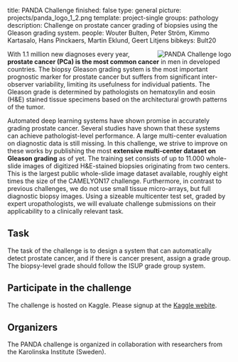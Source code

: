 title: PANDA Challenge
finished: false
type: general
picture: projects/panda_logo_1_2.png
template: project-single
groups: pathology
description: Challenge on prostate cancer grading of biopsies using the Gleason grading system.
people: Wouter Bulten, Peter Ström, Kimmo Kartasalo, Hans Pinckaers, Martin Eklund, Geert Litjens 
bibkeys: Bult20

<img alt="PANDA Challenge logo" class="img-fluid" src="https://www.computationalpathologygroup.eu/images/projects/panda_logo_square.png" style="max-width: 300px; float: right; padding-left: 1em;">


With 1.1 million new diagnoses every year, **prostate cancer (PCa) is the most common cancer** in men in developed countries. The biopsy Gleason grading system is the most important prognostic marker for prostate cancer but suffers from significant inter-observer variability, limiting its usefulness for individual patients. The Gleason grade is determined by pathologists on hematoxylin and eosin (H&E) stained tissue specimens based on the architectural growth patterns of the tumor.

Automated deep learning systems have shown promise in accurately grading prostate cancer. Several studies have shown that these systems can achieve pathologist-level performance. A large multi-center evaluation on diagnostic data is still missing. In this challenge, we strive to improve on these works by publishing the most **extensive multi-center dataset on Gleason grading** as of yet. The training set consists of up to 11.000 whole-slide images of digitized H&E-stained biopsies originating from two centers. This is the largest public whole-slide image dataset available, roughly eight times the size of the CAMELYON17 challenge. Furthermore, in contrast to previous challenges, we do not use small tissue micro-arrays, but full diagnostic biopsy images. Using a sizeable multicenter test set, graded by expert uropathologists, we will evaluate challenge submissions on their applicability to a clinically relevant task.

## Task

The task of the challenge is to design a system that can automatically detect prostate cancer, and if there is cancer present, assign a grade group. The biopsy-level grade should follow the ISUP grade group system.

## Participate in the challenge

The challenge is hosted on Kaggle. Please signup at the [Kaggle webite](https://www.kaggle.com/c/prostate-cancer-grade-assessment/overview).

## Organizers

The PANDA challenge is organized in collaboration with researchers from the Karolinska Institute (Sweden).

